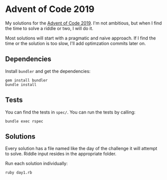 # Advent of Code 2019

My solutions for the [Advent of Code 2019](https://adventofcode.com/2019). I'm not ambitious, but when I find the time to solve a riddle or two, I will do it.

Most solutions will start with a pragmatic and naive approach. If I find the time or the solution is too slow, I'll add optimzation commits later on.

## Dependencies

Install `bundler` and get the dependencies:

    gem install bundler
    bundle install

## Tests

You can find the tests in `spec/`. You can run the tests by calling:

    bundle exec rspec

## Solutions

Every solution has a file named like the day of the challenge it will attempt to solve. Riddle input resides in the appropriate folder.

Run each solution individually:

    ruby day1.rb

